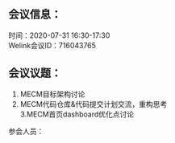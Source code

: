 会议信息：
------------

时间：2020-07-31 16:30-17:30  
Welink会议ID：716043765 


会议议题：
------------

1. MECM目标架构讨论  
2. MECM代码仓库&代码提交计划交流，重构思考  
3.MECM首页dashboard优化点讨论

参会人员：